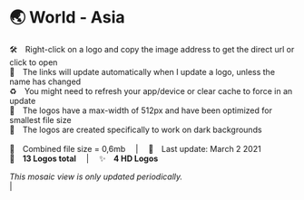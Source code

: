 🌏 World - Asia
===============
🛠 Right-click on a logo and copy the image address to get the direct url or click to open  
🔗 The links will update automatically when I update a logo, unless the name has changed  
♻️ You might need to refresh your app/device or clear cache to force in an update  
📐 The logos have a max-width of 512px and have been optimized for smallest file size  
🖤 The logos are created specifically to work on dark backgrounds  
   
💾 Combined file size = 0,6mb  |  📅 Last update: March 2 2021  
🎨 __13 Logos total__  |  ✨ __4 HD Logos__
   
   
*This mosaic view is only updated periodically.*  
|
